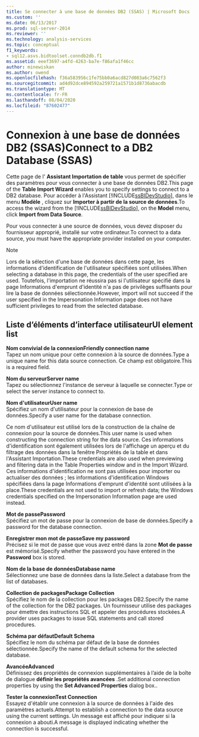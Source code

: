 ```yaml
---
title: Se connecter à une base de données DB2 (SSAS) | Microsoft Docs
ms.custom: ''
ms.date: 06/13/2017
ms.prod: sql-server-2014
ms.reviewer: ''
ms.technology: analysis-services
ms.topic: conceptual
f1_keywords:
- sql12.asvs.bidtoolset.conndb2db.f1
ms.assetid: eeef3697-a4fd-4263-ba7e-f86afa1f46cc
author: minewiskan
ms.author: owend
ms.openlocfilehash: f36a583956c1fe75bb0a6acd827d083a6c7562f3
ms.sourcegitcommit: ad4d92dce894592a259721a1571b1d8736abacdb
ms.translationtype: MT
ms.contentlocale: fr-FR
ms.lasthandoff: 08/04/2020
ms.locfileid: "87602477"
---
```

# <a name="connect-to-a-db2-database-ssas"></a><span data-ttu-id="91a14-102">Connexion à une base de données DB2 (SSAS)</span><span class="sxs-lookup"><span data-stu-id="91a14-102">Connect to a DB2 Database (SSAS)</span></span>
  <span data-ttu-id="91a14-103">Cette page de l' **Assistant Importation de table** vous permet de spécifier des paramètres pour vous connecter à une base de données DB2.</span><span class="sxs-lookup"><span data-stu-id="91a14-103">This page of the **Table Import Wizard** enables you to specify settings to connect to a DB2 database.</span></span> <span data-ttu-id="91a14-104">Pour accéder à l'Assistant [!INCLUDE[ssBIDevStudio](../includes/ssbidevstudio-md.md)], dans le menu **Modèle** , cliquez sur **Importer à partir de la source de données**.</span><span class="sxs-lookup"><span data-stu-id="91a14-104">To access the wizard from the [!INCLUDE[ssBIDevStudio](../includes/ssbidevstudio-md.md)], on the **Model** menu, click **Import from Data Source**.</span></span>  
  
 <span data-ttu-id="91a14-105">Pour vous connecter à une source de données, vous devez disposer du fournisseur approprié, installé sur votre ordinateur.</span><span class="sxs-lookup"><span data-stu-id="91a14-105">To connect to a data source, you must have the appropriate provider installed on your computer.</span></span>  
  
> [!NOTE]  
>  <span data-ttu-id="91a14-106">Lors de la sélection d'une base de données dans cette page, les informations d'identification de l'utilisateur spécifiées sont utilisées.</span><span class="sxs-lookup"><span data-stu-id="91a14-106">When selecting a database in this page, the credentials of the user specified are used.</span></span> <span data-ttu-id="91a14-107">Toutefois, l'importation ne réussira pas si l'utilisateur spécifié dans la page Informations d'emprunt d'identité n'a pas de privilèges suffisants pour lire la base de données sélectionnée.</span><span class="sxs-lookup"><span data-stu-id="91a14-107">However, import will not succeed if the user specified in the Impersonation Information page does not have sufficient privileges to read from the selected database.</span></span>  
  
## <a name="ui-element-list"></a><span data-ttu-id="91a14-108">Liste d’éléments d’interface utilisateur</span><span class="sxs-lookup"><span data-stu-id="91a14-108">UI element list</span></span>  
 <span data-ttu-id="91a14-109">**Nom convivial de la connexion**</span><span class="sxs-lookup"><span data-stu-id="91a14-109">**Friendly connection name**</span></span>  
 <span data-ttu-id="91a14-110">Tapez un nom unique pour cette connexion à la source de données.</span><span class="sxs-lookup"><span data-stu-id="91a14-110">Type a unique name for this data source connection.</span></span> <span data-ttu-id="91a14-111">Ce champ est obligatoire.</span><span class="sxs-lookup"><span data-stu-id="91a14-111">This is a required field.</span></span>  
  
 <span data-ttu-id="91a14-112">**Nom du serveur**</span><span class="sxs-lookup"><span data-stu-id="91a14-112">**Server name**</span></span>  
 <span data-ttu-id="91a14-113">Tapez ou sélectionnez l'instance de serveur à laquelle se connecter.</span><span class="sxs-lookup"><span data-stu-id="91a14-113">Type or select the server instance to connect to.</span></span>  
  
 <span data-ttu-id="91a14-114">**Nom d'utilisateur**</span><span class="sxs-lookup"><span data-stu-id="91a14-114">**User name**</span></span>  
 <span data-ttu-id="91a14-115">Spécifiez un nom d'utilisateur pour la connexion de base de données.</span><span class="sxs-lookup"><span data-stu-id="91a14-115">Specify a user name for the database connection.</span></span>  
  
 <span data-ttu-id="91a14-116">Ce nom d'utilisateur est utilisé lors de la construction de la chaîne de connexion pour la source de données.</span><span class="sxs-lookup"><span data-stu-id="91a14-116">This user name is used when constructing the connection string for the data source.</span></span> <span data-ttu-id="91a14-117">Ces informations d'identification sont également utilisées lors de l'affichage un aperçu et du filtrage des données dans la fenêtre Propriétés de la table et dans l'Assistant Importation.</span><span class="sxs-lookup"><span data-stu-id="91a14-117">These credentials are also used when previewing and filtering data in the Table Properties window and in the Import Wizard.</span></span> <span data-ttu-id="91a14-118">Ces informations d'identification ne sont pas utilisées pour importer ou actualiser des données ; les informations d'identification Windows spécifiées dans la page Informations d'emprunt d'identité sont utilisées à la place.</span><span class="sxs-lookup"><span data-stu-id="91a14-118">These credentials are not used to import or refresh data; the Windows credentials specified on the Impersonation Information page are used instead.</span></span>  
  
 <span data-ttu-id="91a14-119">**Mot de passe**</span><span class="sxs-lookup"><span data-stu-id="91a14-119">**Password**</span></span>  
 <span data-ttu-id="91a14-120">Spécifiez un mot de passe pour la connexion de base de données.</span><span class="sxs-lookup"><span data-stu-id="91a14-120">Specify a password for the database connection.</span></span>  
  
 <span data-ttu-id="91a14-121">**Enregistrer mon mot de passe**</span><span class="sxs-lookup"><span data-stu-id="91a14-121">**Save my password**</span></span>  
 <span data-ttu-id="91a14-122">Précisez si le mot de passe que vous avez entré dans la zone **Mot de passe** est mémorisé.</span><span class="sxs-lookup"><span data-stu-id="91a14-122">Specify whether the password you have entered in the **Password** box is stored.</span></span>  
  
 <span data-ttu-id="91a14-123">**Nom de la base de données**</span><span class="sxs-lookup"><span data-stu-id="91a14-123">**Database name**</span></span>  
 <span data-ttu-id="91a14-124">Sélectionnez une base de données dans la liste.</span><span class="sxs-lookup"><span data-stu-id="91a14-124">Select a database from the list of databases.</span></span>  
  
 <span data-ttu-id="91a14-125">**Collection de packages**</span><span class="sxs-lookup"><span data-stu-id="91a14-125">**Package Collection**</span></span>  
 <span data-ttu-id="91a14-126">Spécifiez le nom de la collection pour les packages DB2.</span><span class="sxs-lookup"><span data-stu-id="91a14-126">Specify the name of the collection for the DB2 packages.</span></span> <span data-ttu-id="91a14-127">Un fournisseur utilise des packages pour émettre des instructions SQL et appeler des procédures stockées.</span><span class="sxs-lookup"><span data-stu-id="91a14-127">A provider uses packages to issue SQL statements and call stored procedures.</span></span>  
  
 <span data-ttu-id="91a14-128">**Schéma par défaut**</span><span class="sxs-lookup"><span data-stu-id="91a14-128">**Default Schema**</span></span>  
 <span data-ttu-id="91a14-129">Spécifiez le nom du schéma par défaut de la base de données sélectionnée.</span><span class="sxs-lookup"><span data-stu-id="91a14-129">Specify the name of the default schema for the selected database.</span></span>  
  
 <span data-ttu-id="91a14-130">**Avancée**</span><span class="sxs-lookup"><span data-stu-id="91a14-130">**Advanced**</span></span>  
 <span data-ttu-id="91a14-131">Définissez des propriétés de connexion supplémentaires à l’aide de la boîte de dialogue **définir les propriétés avancées** .</span><span class="sxs-lookup"><span data-stu-id="91a14-131">Set additional connection properties by using the **Set Advanced Properties** dialog box..</span></span>  
  
 <span data-ttu-id="91a14-132">**Tester la connexion**</span><span class="sxs-lookup"><span data-stu-id="91a14-132">**Test Connection**</span></span>  
 <span data-ttu-id="91a14-133">Essayez d'établir une connexion à la source de données à l'aide des paramètres actuels.</span><span class="sxs-lookup"><span data-stu-id="91a14-133">Attempt to establish a connection to the data source using the current settings.</span></span> <span data-ttu-id="91a14-134">Un message est affiché pour indiquer si la connexion a abouti.</span><span class="sxs-lookup"><span data-stu-id="91a14-134">A message is displayed indicating whether the connection is successful.</span></span>  
  
  

